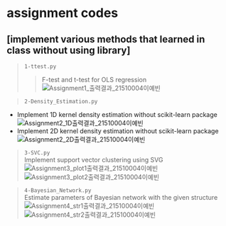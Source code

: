 # assignment codes

## [implement various methods that learned in class without using library]

> ```1-ttest.py```  
>> F-test and t-test for OLS regression
  ![Assignment1_출력결과_21510004이예빈](https://user-images.githubusercontent.com/46666833/149905524-9a89e72e-6e22-4782-9000-a85e1f86958d.PNG)

> ```2-Density_Estimation.py```  
- Implement 1D kernel density estimation without scikit-learn package
  ![Assignment2_1D출력결과_21510004이예빈](https://user-images.githubusercontent.com/46666833/149905553-a1e02ef4-755a-427a-beb3-5b1f2e85f7bc.png)
- Implement 2D kernel density estimation without scikit-learn package
  ![Assignment2_2D출력결과_21510004이예빈](https://user-images.githubusercontent.com/46666833/149905585-41a06bd4-9f75-4672-b07b-851585872007.png)

> ```3-SVC.py```  
Implement support vector clustering using SVG    
    ![Assignment3_plot1출력결과_21510004이예빈](https://user-images.githubusercontent.com/46666833/149905614-cc22b2c7-7f16-48b1-bc11-9d7886fe9d08.png)  
    ![Assignment3_plot2출력결과_21510004이예빈](https://user-images.githubusercontent.com/46666833/149905644-65c6edb3-1a89-4e47-b371-5b471bf460b6.png)

> ```4-Bayesian_Network.py```  
Estimate parameters of Bayesian network with the given structure    
    ![Assignment4_str1출력결과_21510004이예빈](https://user-images.githubusercontent.com/46666833/149905796-1dfd4fe8-c4dc-4ed4-b16a-9b0616247306.png)  
    ![Assignment4_str2출력결과_21510004이예빈](https://user-images.githubusercontent.com/46666833/149905808-2dc9f2c7-15a9-4cbe-9843-b542c83ab4c7.png)



